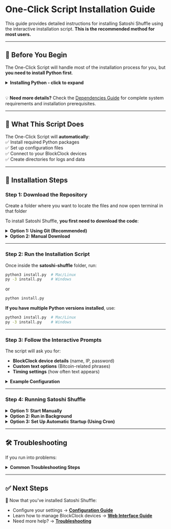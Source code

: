# One-Click Script Installation Guide

This guide provides detailed instructions for installing Satoshi Shuffle using the interactive installation script. **This is the recommended method for most users.**

---

## 📌 Before You Begin

The One-Click Script will handle most of the installation process for you, but **you need to install Python first**.


<details>
<summary><b>Installing Python - click to expand</b></summary>

You need Python 3.6 or higher. Follow the instructions for your operating system:

#### **MacOS**  
1. **Check if Homebrew is installed**  
   Open **Terminal** and run:  
   ```bash
   brew --version
   ```
   If you see "command not found," install Homebrew:  
   ```bash
   /bin/bash -c "$(curl -fsSL https://raw.githubusercontent.com/Homebrew/install/HEAD/install.sh)"
   ```
   In **Terminal** run:  
   ```bash
   python3 --version
   ```
   If you see no version then

2. **Install Python**  
   ```bash
   brew install python
   ```

#### **Ubuntu/Debian (Linux)**  
```bash
sudo apt update && sudo apt install python3 python3-pip
```

#### **Windows**  
1. Download Python from [python.org](https://www.python.org/downloads/)  
2. Run the installer and check **"Add Python to PATH"**  
3. Click **Install** and wait for it to finish  

### Verify Python Installation

1. Open **Terminal (Mac/Linux)** or **Command Prompt (Windows)**  
2. Run the following command to check your Python version:  
   ```bash
   python --version  # or python3 --version on some systems
   ```  
   It should return version **3.6 or higher**.
</details>
<br>

💡 **Need more details?** Check the [Dependencies Guide](dependencies.md) for complete system requirements and installation prerequisites.

---

## 🔧 What This Script Does

The One-Click Script will **automatically**:  
✅ Install required Python packages  
✅ Set up configuration files  
✅ Connect to your BlockClock devices  
✅ Create directories for logs and data  

---

## 🚀 Installation Steps

### Step 1: Download the Repository

Create a folder where you want to locate the files and now open terminal in that folder 

To install Satoshi Shuffle, **you first need to download the code**:

<details>
<summary><b>Option 1: Using Git (Recommended)</b></summary>

```bash
git clone https://github.com/bevstr/satoshi-shuffle.git
cd satoshi-shuffle
```
</details>

<details>
<summary><b>Option 2: Manual Download</b></summary>

1. Go to **[Satoshi Shuffle GitHub](https://github.com/bevstr/satoshi-shuffle)**  
2. Click the **green "Code" button** → **Download ZIP**  
3. Extract the ZIP file to a folder on your computer  
4. Open **Terminal/Command Prompt** and navigate to that folder  
</details>

---

### Step 2: Run the Installation Script

Once inside the **satoshi-shuffle** folder, run:  
```bash
python3 install.py  # Mac/Linux
py -3 install.py    # Windows
```
or 
```bash
python install.py
```

**If you have multiple Python versions installed**, use:  
```bash
python3 install.py  # Mac/Linux
py -3 install.py    # Windows
```

---

### Step 3: Follow the Interactive Prompts  

The script will ask you for:  
- **BlockClock device details** (name, IP, password)  
- **Custom text options** (Bitcoin-related phrases)  
- **Timing settings** (how often text appears)  

<details>
<summary><b>Example Configuration</b></summary>

```
Device 1:
  Name: Living Room Clock
  IP Address: 192.168.1.100
  Password: (leave blank if none)

Enter custom text options (max 7 characters each, separated by commas): BITCOIN, HODLER, BTFD

Clock refresh time options:
  1) 5 minutes
  2) 10 minutes
  3) 15 minutes
Choose an option (1-3): 2

Number of built-in screens between text (default: 3): 2
```
</details>

---

### Step 4: Running Satoshi Shuffle

<details>
<summary><b>Option 1: Start Manually</b></summary>

```bash
python webapp/blockclock_web.py
```
</details>

<details>
<summary><b>Option 2: Run in Background</b></summary>

```bash
nohup python3 webapp/blockclock_web.py > logs/webapp.log 2>&1 &
```
</details>

<details>
<summary><b>Option 3: Set Up Automatic Startup (Using Cron)</b></summary>

If you want Satoshi Shuffle to **start automatically** when you boot your system:

#### **For Linux/macOS Users:**

1. **Open your terminal** and edit your crontab:
   ```bash
   crontab -e
   ```
   
   > Note: This will open the crontab file in your default text editor.

2. **Add the following line** at the end of the file:
   ```bash
   @reboot cd /full/path/to/satoshi-shuffle && ./start_SatoshiShuffle.sh > logs/cron.log 2>&1
   ```
   
   > Replace `/full/path/to/satoshi-shuffle` with the actual full path to your installation.

3. **Save and exit** the editor:
   - For nano: Press `Ctrl+O` to save, then `Enter`, then `Ctrl+X` to exit
   - For vim: Press `Esc`, then type `:wq` and press `Enter`

4. **Verify your crontab entry** was saved:
   ```bash
   crontab -l
   ```

#### **For Windows Users:**

1. Create a shortcut to `start_SatoshiShuffle.bat` (you may need to create this batch file)
   
2. Place the shortcut in your Startup folder:
   - Press `Win+R`, type `shell:startup` and press `Enter`
   - Copy your shortcut into the folder that opens

3. **Create start_SatoshiShuffle.bat** with the following content:
   ```batch
   @echo off
   cd /d "C:\path\to\satoshi-shuffle"
   python webapp\blockclock_web.py
   ```

#### **Testing Your Automatic Startup**

To verify your autostart configuration:

1. **Restart your computer**
2. **Wait about 1-2 minutes** after login for the application to start
3. **Open your browser** and navigate to `http://localhost:5010`
4. **Check the logs** if the web interface isn't responding:
   ```bash
   cat logs/cron.log
   ```

If you encounter any issues with the cron job, check the `logs/cron.log` file for error messages.
</details>

---

## 🛠 Troubleshooting

If you run into problems:  

<details>
<summary><b>Common Troubleshooting Steps</b></summary>

- **Check logs:**  
  ```bash
  tail -f logs/blockclock.log
  ```  

- **Manually restart the application:**
  ```bash
  # Find and kill any running instances
  pkill -f blockclock_web.py
  
  # Start it again
  python webapp/blockclock_web.py
  ```

- **Verify your BlockClock is reachable:**
  ```bash
  ping 192.168.1.100  # Replace with your BlockClock's IP
  ```

For more help, check the [Troubleshooting Guide](docs/troubleshooting.md).
</details>

---

## ✅ Next Steps  

🚀 Now that you've installed Satoshi Shuffle:  
- Configure your settings → **[Configuration Guide](docs/configuration.md)**  
- Learn how to manage BlockClock devices → **[Web Interface Guide](docs/web-interface.md)**  
- Need more help? → **[Troubleshooting](docs/troubleshooting.md)**